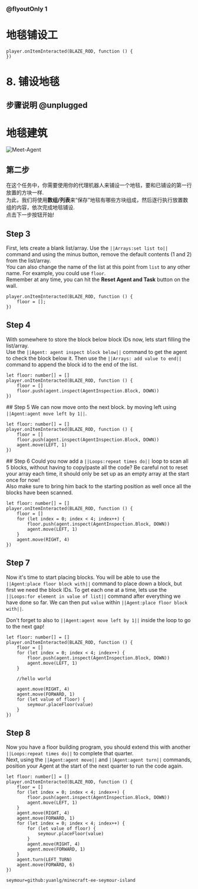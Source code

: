 

### @flyoutOnly 1

# 地毯铺设工

```template
player.onItemInteracted(BLAZE_ROD, function () {
})

```

# 8. 铺设地毯

## 步骤说明 @unplugged

# 地毯建筑

![Meet-Agent](https://yuanlg.cn:4438/mce/minecraft-ee-seymour-island/media/carpet.gif)

## 第二步

在这个任务中，你需要使用你的代理机器人来铺设一个地毯，要和已铺设的第一行放置的方块一样.   
为此，我们将使用**数组/列表**来“保存”地毯有哪些方块组成，然后逐行执行放置数组的内容，依次完成地毯铺设.   
点击下一步按钮开始!

## Step 3
First, lets create a blank list/array. Use the ``||Arrays:set list to||`` command
and using the minus button, remove the default contents (1 and 2) from the list/array.   
You can also change the name of the list at this point from `list` to any other name.
For example, you could use `floor`.   
Remember at any time, you can hit the **Reset Agent and Task** button on the wall.

```blocks
player.onItemInteracted(BLAZE_ROD, function () {
    floor = [];
})
```

## Step 4
With somewhere to store the block below block IDs now, lets start filling the list/array.   
Use the ``||Agent: agent inspect block below||`` command to get the agent to check
the block below it. Then use the ``||Arrays: add value to end||`` command to append
the block id to the end of the list.   

```blocks
let floor: number[] = []
player.onItemInteracted(BLAZE_ROD, function () {
    floor = []
    floor.push(agent.inspect(AgentInspection.Block, DOWN))
})

```

## Step 5
We can now move onto the next block. by moving left using ``||Agent:agent move left by 1||``.

```blocks
let floor: number[] = []
player.onItemInteracted(BLAZE_ROD, function () {
    floor = []
    floor.push(agent.inspect(AgentInspection.Block, DOWN))
    agent.move(LEFT, 1)
})

```

## Step 6
Could you now add a ``||Loops:repeat times do||`` loop to scan all 5 blocks, without having to copy/paste
all the code? Be careful not to reset your array each time, it should only be 
set up as an empty array at the start once for now!   
Also make sure to bring him back to the starting position as well once all the blocks
have been scanned.

```blocks
let floor: number[] = []
player.onItemInteracted(BLAZE_ROD, function () {
    floor = []
    for (let index = 0; index < 4; index++) {
        floor.push(agent.inspect(AgentInspection.Block, DOWN))
        agent.move(LEFT, 1)
    }
    agent.move(RIGHT, 4)
})
```

## Step 7
Now it's time to start placing blocks. You will be able to use the 
``||Agent:place floor block with||`` command to place down a block, but first we need
the block IDs. To get each one at a time, lets use the ``||Loops:for element in value of list||``
command after everything we have done so far. We can then put ``value`` within ``||Agent:place floor block with||``.
   
Don't forget to also to ``||Agent:agent move left by 1||`` inside the loop to 
go to the next gap!  

```blocks
let floor: number[] = []
player.onItemInteracted(BLAZE_ROD, function () {
    floor = []
    for (let index = 0; index < 4; index++) {
        floor.push(agent.inspect(AgentInspection.Block, DOWN))
        agent.move(LEFT, 1)
    }

    //hello world

    agent.move(RIGHT, 4)
    agent.move(FORWARD, 1)
    for (let value of floor) {
    	seymour.placeFloor(value)
    }
})
```

## Step 8
Now you have a floor building program, you should extend this with another 
``||Loops:repeat times do||`` to complete that quarter.   
Next, using the ``||Agent:agent move||`` and ``||Agent:agent turn||`` commands, position
your Agent at the start of the next quarter to run the code again.   

```blocks
let floor: number[] = []
player.onItemInteracted(BLAZE_ROD, function () {
    floor = []
    for (let index = 0; index < 4; index++) {
        floor.push(agent.inspect(AgentInspection.Block, DOWN))
        agent.move(LEFT, 1)
    }
    agent.move(RIGHT, 4)
    agent.move(FORWARD, 1)
    for (let index = 0; index < 4; index++) {
        for (let value of floor) {
        	seymour.placeFloor(value)
        }
        agent.move(RIGHT, 4)
        agent.move(FORWARD, 1)
    }
    agent.turn(LEFT_TURN)
    agent.move(FORWARD, 6)
})

```

```package
seymour=github:yuanlg/minecraft-ee-seymour-island
```

